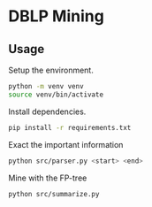 # DBLP Mining

## Usage

Setup the environment.

```bash
python -m venv venv
source venv/bin/activate
```

Install dependencies.

```bash
pip install -r requirements.txt
```

Exact the important information

```bash
python src/parser.py <start> <end>
```

Mine with the FP-tree

```bash
python src/summarize.py
```
